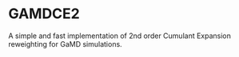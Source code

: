 # GAMDCE2

A simple and fast implementation of 2nd order Cumulant Expansion reweighting for GaMD simulations.
